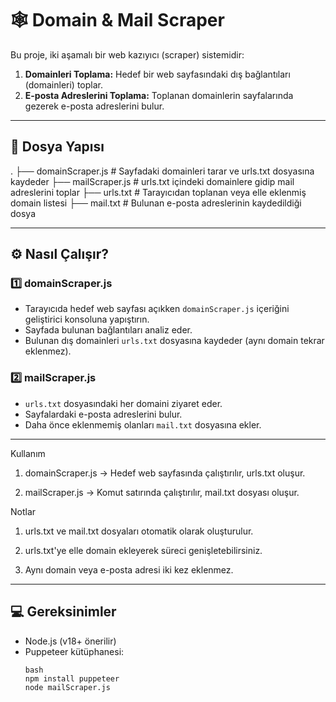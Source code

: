 # 🕸️ Domain & Mail Scraper

Bu proje, iki aşamalı bir web kazıyıcı (scraper) sistemidir:

1. **Domainleri Toplama:** Hedef bir web sayfasındaki dış bağlantıları (domainleri) toplar.
2. **E-posta Adreslerini Toplama:** Toplanan domainlerin sayfalarında gezerek e-posta adreslerini bulur.

---

## 📂 Dosya Yapısı

. ├── domainScraper.js # Sayfadaki domainleri tarar ve urls.txt dosyasına kaydeder
  ├── mailScraper.js # urls.txt içindeki domainlere gidip mail adreslerini toplar 
  ├── urls.txt # Tarayıcıdan toplanan veya elle eklenmiş domain listesi 
  ├── mail.txt # Bulunan e-posta adreslerinin kaydedildiği dosya

  
---

## ⚙️ Nasıl Çalışır?

### 1️⃣ domainScraper.js

- Tarayıcıda hedef web sayfası açıkken `domainScraper.js` içeriğini geliştirici konsoluna yapıştırın.
- Sayfada bulunan bağlantıları analiz eder.
- Bulunan dış domainleri `urls.txt` dosyasına kaydeder (aynı domain tekrar eklenmez).

### 2️⃣ mailScraper.js

- `urls.txt` dosyasındaki her domaini ziyaret eder.
- Sayfalardaki e-posta adreslerini bulur.
- Daha önce eklenmemiş olanları `mail.txt` dosyasına ekler.

---

Kullanım

 1.   domainScraper.js → Hedef web sayfasında çalıştırılır, urls.txt oluşur.

 2.   mailScraper.js → Komut satırında çalıştırılır, mail.txt dosyası oluşur.


Notlar

 1. urls.txt ve mail.txt dosyaları otomatik olarak oluşturulur.

 2. urls.txt'ye elle domain ekleyerek süreci genişletebilirsiniz.

 3. Aynı domain veya e-posta adresi iki kez eklenmez.

---

## 💻 Gereksinimler

- Node.js (v18+ önerilir)
- Puppeteer kütüphanesi:  
  ```
  bash
  npm install puppeteer
  node mailScraper.js
  ```



